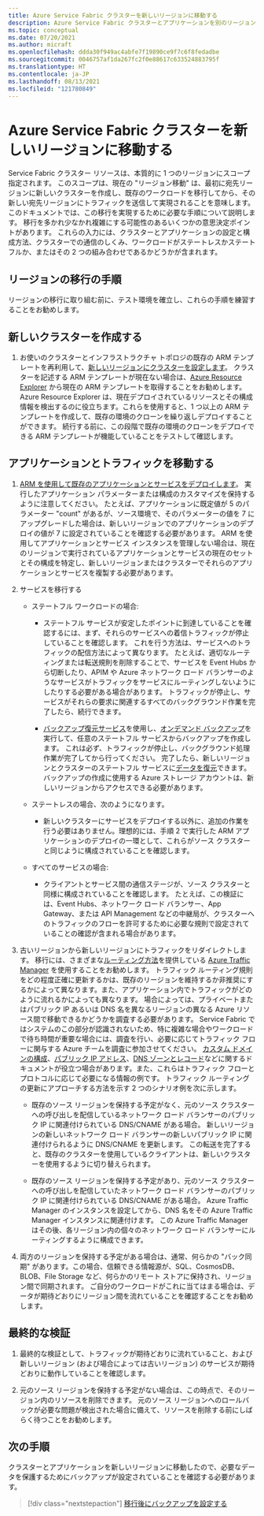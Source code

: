 ```yaml
---
title: Azure Service Fabric クラスターを新しいリージョンに移動する
description: Azure Service Fabric クラスターとアプリケーションを別のリージョンに移行する方法。
ms.topic: conceptual
ms.date: 07/20/2021
ms.author: micraft
ms.openlocfilehash: ddda30f949ac4abfe7f19890ce9f7c6f8fedadbe
ms.sourcegitcommit: 0046757af1da267fc2f0e88617c633524883795f
ms.translationtype: HT
ms.contentlocale: ja-JP
ms.lasthandoff: 08/13/2021
ms.locfileid: "121780849"
---
```

# <a name="move-an-azure-service-fabric-cluster-to-a-new-region"></a>Azure Service Fabric クラスターを新しいリージョンに移動する

Service Fabric クラスター リソースは、本質的に 1 つのリージョンにスコープ指定されます。 このスコープは、現在の "リージョン移動" は、最初に宛先リージョンに新しいクラスターを作成し、既存のワークロードを移行してから、その新しい宛先リージョンにトラフィックを送信して実現されることを意味します。 このドキュメントでは、この移行を実現するために必要な手順について説明します。 移行を多かれ少なかれ複雑にする可能性のあるいくつかの意思決定ポイントがあります。 これらの入力には、クラスターとアプリケーションの設定と構成方法、クラスターでの通信のしくみ、ワークロードがステートレスかステートフルか、またはその 2 つの組み合わせであるかどうかが含まれます。  


## <a name="steps-to-follow-for-a-region-migration"></a>リージョンの移行の手順

リージョンの移行に取り組む前に、テスト環境を確立し、これらの手順を練習することをお勧めします。 

## <a name="create-new-cluster"></a>新しいクラスターを作成する
1. お使いのクラスターとインフラストラクチャ トポロジの既存の ARM テンプレートを再利用して、[新しいリージョンにクラスターを設定します](./service-fabric-cluster-creation-via-arm.md#use-your-own-custom-template)。 クラスターを記述する ARM テンプレートが現在ない場合は、[Azure Resource Explorer](https://resources.azure.com/) から現在の ARM テンプレートを取得することをお勧めします。 Azure Resource Explorer は、現在デプロイされているリソースとその構成情報を検出するのに役立ちます。これらを使用すると、1 つ以上の ARM テンプレートを作成して、既存の環境のクローンを繰り返しデプロイすることができます。 続行する前に、この段階で既存の環境のクローンをデプロイできる ARM テンプレートが機能していることをテストして確認します。 

## <a name="move-applications-and-traffic"></a>アプリケーションとトラフィックを移動する
1. [ARM を使用して既存のアプリケーションとサービスをデプロイします](service-fabric-application-arm-resource.md)。 実行したアプリケーション パラメーターまたは構成のカスタマイズを保持するように注意してください。 たとえば、アプリケーションに既定値が 5 のパラメーター "count" があるが、ソース環境で、そのパラメーターの値を 7 にアップグレードした場合は、新しいリージョンでのアプリケーションのデプロイの値が 7 に設定されていることを確認する必要があります。 ARM を使用してアプリケーションとサービス インスタンスを管理しない場合は、現在のリージョンで実行されているアプリケーションとサービスの現在のセットとその構成を特定し、新しいリージョンまたはクラスターでそれらのアプリケーションとサービスを複製する必要があります。 

2. サービスを移行する  
   -  ステートフル ワークロードの場合: 
      * <p>ステートフル サービスが安定したポイントに到達していることを確認するには、まず、それらのサービスへの着信トラフィックが停止していることを確認します。 これを行う方法は、サービスへのトラフィックの配信方法によって異なります。 たとえば、適切なルーティングまたは転送規則を削除することで、サービスを Event Hubs から切断したり、APIM や Azure ネットワーク ロード バランサーのようなサービスがトラフィックをサービスにルーティングしないようにしたりする必要がある場合があります。 トラフィックが停止し、サービスがそれらの要求に関連するすべてのバックグラウンド作業を完了したら、続行できます。 </p>
      
      * [バックアップ復元サービス](service-fabric-reliable-services-backup-restore.md)を使用し、[オンデマンド バックアップ](service-fabric-backup-restore-service-ondemand-backup.md)を実行して、任意のステートフル サービスからバックアップを作成します。 これは必ず、トラフィックが停止し、バックグラウンド処理作業が完了してから行ってください。 完了したら、新しいリージョンとクラスターのステートフル サービスに[データを復元](service-fabric-backup-restore-service-trigger-restore.md)できます。 バックアップの作成に使用する Azure ストレージ アカウントは、新しいリージョンからアクセスできる必要があります。

   -  ステートレスの場合、次のようになります。 
      * <p>新しいクラスターにサービスをデプロイする以外に、追加の作業を行う必要はありません。理想的には、手順 2 で実行した ARM アプリケーションのデプロイの一環として、これらがソース クラスターと同じように構成されていることを確認します。</p>

   -  すべてのサービスの場合:  
      * <p>クライアントとサービス間の通信ステージが、ソース クラスターと同様に構成されていることを確認します。 たとえば、この検証には、Event Hubs、ネットワーク ロード バランサー、App Gateway、または API Management などの中継局が、クラスターへのトラフィックのフローを許可するために必要な規則で設定されていることの確認が含まれる場合があります。</p>  

3. 古いリージョンから新しいリージョンにトラフィックをリダイレクトします。 移行には、さまざまな[ルーティング方法](../traffic-manager/traffic-manager-routing-methods.md)を提供している [Azure Traffic Manager](../traffic-manager/traffic-manager-overview.md) を使用することをお勧めします。 トラフィック ルーティング規則をどの程度正確に更新するかは、既存のリージョンを維持するか非推奨にするかによって異なります。また、アプリケーション内でトラフィックがどのように流れるかによっても異なります。 場合によっては、プライベートまたはパブリック IP あるいは DNS 名を異なるリージョンの異なる Azure リソース間で移動できるかどうかを調査する必要があります。 Service Fabric ではシステムのこの部分が認識されないため、特に複雑な場合やワークロードで待ち時間が重要な場合には、調査を行い、必要に応じてトラフィック フローに関与する Azure チームを調査に参加させてください。 [カスタム ドメインの構成](../api-management/configure-custom-domain.md)、[パブリック IP アドレス](../virtual-network/public-ip-addresses.md)、[DNS ゾーンとレコード](../dns/dns-zones-records.md)などに関するドキュメントが役立つ場合があります。また、これらはトラフィック フローとプロトコルに応じて必要になる情報の例です。 トラフィック ルーティングの更新にアプローチする方法を示す 2 つのシナリオ例を次に示します。  
   * 既存のソース リージョンを保持する予定がなく、元のソース クラスターへの呼び出しを配信しているネットワーク ロード バランサーのパブリック IP に関連付けられている DNS/CNAME がある場合。 新しいリージョンの新しいネットワーク ロード バランサーの新しいパブリック IP に関連付けられるように DNS/CNAME を更新します。 この転送を完了すると、既存のクラスターを使用しているクライアントは、新しいクラスターを使用するように切り替えられます。 
  
   * 既存のソース リージョンを保持する予定があり、元のソース クラスターへの呼び出しを配信していたネットワーク ロード バランサーのパブリック IP に関連付けられている DNS/CNAME がある場合。 Azure Traffic Manager のインスタンスを設定してから、DNS 名をその Azure Traffic Manager インスタンスに関連付けます。 この Azure Traffic Manager はその後、各リージョン内の個々のネットワーク ロード バランサーにルーティングするように構成できます。 

4. 両方のリージョンを保持する予定がある場合は、通常、何らかの "バック同期" があります。この場合、信頼できる情報源が、SQL、CosmosDB、BLOB、File Storage など、何らかのリモート ストアに保持され、リージョン間で同期されます。 ご自分のワークロードがこれに当てはまる場合は、データが期待どおりにリージョン間を流れていることを確認することをお勧めします。  

## <a name="final-validation"></a>最終的な検証
1. 最終的な検証として、トラフィックが期待どおりに流れていること、および新しいリージョン (および場合によっては古いリージョン) のサービスが期待どおりに動作していることを確認します。 

2. 元のソース リージョンを保持する予定がない場合は、この時点で、そのリージョン内のリソースを削除できます。 元のソース リージョンへのロールバックが必要な問題が検出された場合に備えて、リソースを削除する前にしばらく待つことをお勧めします。  

## <a name="next-steps"></a>次の手順
クラスターとアプリケーションを新しいリージョンに移動したので、必要なデータを保護するためにバックアップが設定されていることを確認する必要があります。

> [!div class="nextstepaction"]
> [移行後にバックアップを設定する](service-fabric-backuprestoreservice-quickstart-azurecluster.md)